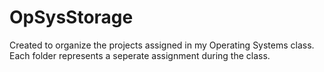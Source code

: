 # OpSysStorage

Created to organize the projects assigned in my Operating Systems class. Each folder represents a seperate assignment during the class.
